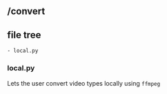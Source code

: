 ## /convert 

## file tree 
    - local.py

### local.py
Lets the user convert video types locally using `ffmpeg`